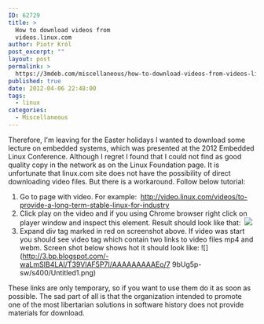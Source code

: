 ```yaml
---
ID: 62729
title: >
  How to download videos from
  videos.linux.com
author: Piotr Król
post_excerpt: ""
layout: post
permalink: >
  https://3mdeb.com/miscellaneous/how-to-download-videos-from-videos-linux-com/
published: true
date: 2012-04-06 22:48:00
tags:
  - linux
categories:
  - Miscellaneous
---
```

Therefore, I'm leaving for the Easter holidays I wanted to download some lecture on embedded systems, which was presented at the 2012 Embedded Linux Conference. Although I regret I found that I could not find as good quality copy in the network as on the Linux Foundation page. It is unfortunate that linux.com site does not have the possibility of direct downloading video files. But there is a workaround. Follow below tutorial: 
1.  Go to page with video. For example:  <http://video.linux.com/videos/to-provide-a-long-term-stable-linux-for-industry>
2.  Click play on the video and if you using Chrome browser right click on player window and inspect this element. Result should look like that:  ![][1]
3.  Expand div tag marked in red on screenshot above. If video was start you should see video tag which contain two links to video files mp4 and webm. Screen shot below shows hot it should look like: ![](http://3.bp.blogspot.com/-waLmSIB4LAI/T39VlAF5P7I/AAAAAAAAAEo/7 9bUg5p-sw/s400/Untitled1.png)

These links are only temporary, so if you want to use them do it as soon as possible. The sad part of all is that the organization intended to promote one of the most libertarian solutions in software history does not provide materials for download.

 [1]: http://1.bp.blogspot.com/-ivNLyF3IFwc/T39S_IwbntI/AAAAAAAAAEg/mVgiu6CXqhs/s400/Untitled.png